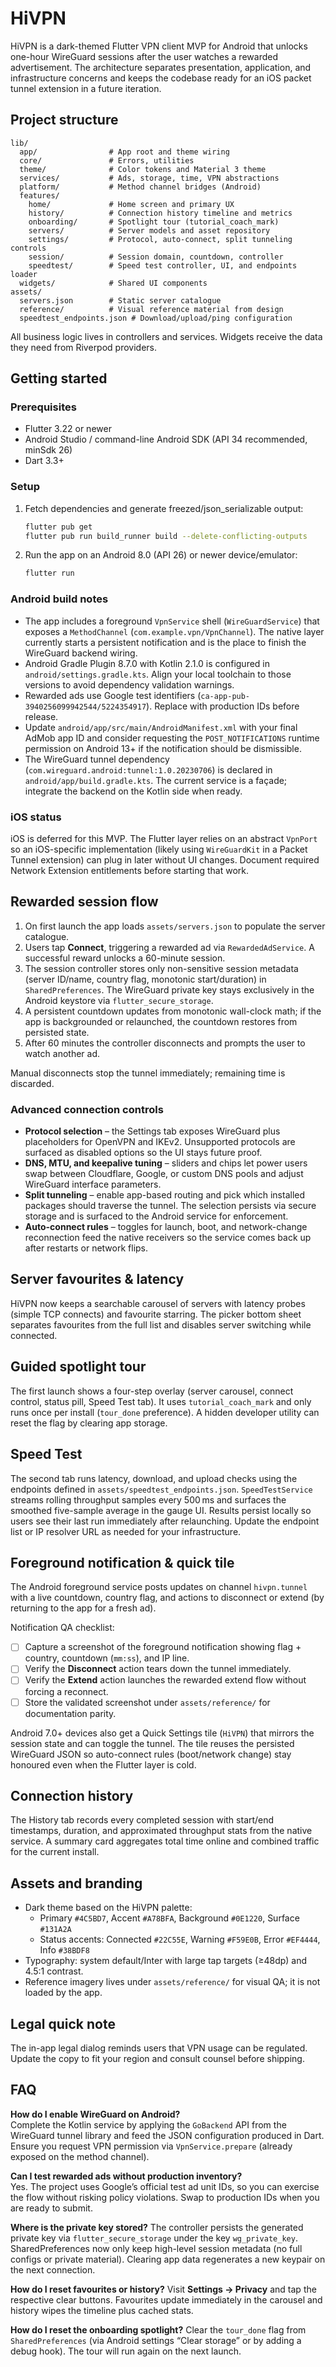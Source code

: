 # HiVPN

HiVPN is a dark-themed Flutter VPN client MVP for Android that unlocks one-hour WireGuard sessions after the user watches a rewarded advertisement. The architecture separates presentation, application, and infrastructure concerns and keeps the codebase ready for an iOS packet tunnel extension in a future iteration.

## Project structure

```
lib/
  app/                # App root and theme wiring
  core/               # Errors, utilities
  theme/              # Color tokens and Material 3 theme
  services/           # Ads, storage, time, VPN abstractions
  platform/           # Method channel bridges (Android)
  features/
    home/             # Home screen and primary UX
    history/          # Connection history timeline and metrics
    onboarding/       # Spotlight tour (tutorial_coach_mark)
    servers/          # Server models and asset repository
    settings/         # Protocol, auto-connect, split tunneling controls
    session/          # Session domain, countdown, controller
    speedtest/        # Speed test controller, UI, and endpoints loader
  widgets/            # Shared UI components
assets/
  servers.json        # Static server catalogue
  reference/          # Visual reference material from design
  speedtest_endpoints.json # Download/upload/ping configuration
```

All business logic lives in controllers and services. Widgets receive the data they need from Riverpod providers.

## Getting started

### Prerequisites

* Flutter 3.22 or newer
* Android Studio / command-line Android SDK (API 34 recommended, minSdk 26)
* Dart 3.3+

### Setup

1. Fetch dependencies and generate freezed/json_serializable output:

   ```bash
   flutter pub get
   flutter pub run build_runner build --delete-conflicting-outputs
   ```

2. Run the app on an Android 8.0 (API 26) or newer device/emulator:

   ```bash
   flutter run
   ```

### Android build notes

* The app includes a foreground `VpnService` shell (`WireGuardService`) that exposes a `MethodChannel` (`com.example.vpn/VpnChannel`). The native layer currently starts a persistent notification and is the place to finish the WireGuard backend wiring.
* Android Gradle Plugin 8.7.0 with Kotlin 2.1.0 is configured in `android/settings.gradle.kts`. Align your local toolchain to those versions to avoid dependency validation warnings.
* Rewarded ads use Google test identifiers (`ca-app-pub-3940256099942544/5224354917`). Replace with production IDs before release.
* Update `android/app/src/main/AndroidManifest.xml` with your final AdMob app ID and consider requesting the `POST_NOTIFICATIONS` runtime permission on Android 13+ if the notification should be dismissible.
* The WireGuard tunnel dependency (`com.wireguard.android:tunnel:1.0.20230706`) is declared in `android/app/build.gradle.kts`. The current service is a façade; integrate the backend on the Kotlin side when ready.

### iOS status

iOS is deferred for this MVP. The Flutter layer relies on an abstract `VpnPort` so an iOS-specific implementation (likely using `WireGuardKit` in a Packet Tunnel extension) can plug in later without UI changes. Document required Network Extension entitlements before starting that work.

## Rewarded session flow

1. On first launch the app loads `assets/servers.json` to populate the server catalogue.
2. Users tap **Connect**, triggering a rewarded ad via `RewardedAdService`. A successful reward unlocks a 60-minute session.
3. The session controller stores only non-sensitive session metadata (server ID/name, country flag, monotonic start/duration) in `SharedPreferences`. The WireGuard private key stays exclusively in the Android keystore via `flutter_secure_storage`.
4. A persistent countdown updates from monotonic wall-clock math; if the app is backgrounded or relaunched, the countdown restores from persisted state.
5. After 60 minutes the controller disconnects and prompts the user to watch another ad.

Manual disconnects stop the tunnel immediately; remaining time is discarded.

### Advanced connection controls

* **Protocol selection** – the Settings tab exposes WireGuard plus placeholders for OpenVPN and IKEv2. Unsupported protocols are surfaced as disabled options so the UI stays future proof.
* **DNS, MTU, and keepalive tuning** – sliders and chips let power users swap between Cloudflare, Google, or custom DNS pools and adjust WireGuard interface parameters.
* **Split tunneling** – enable app-based routing and pick which installed packages should traverse the tunnel. The selection persists via secure storage and is surfaced to the Android service for enforcement.
* **Auto-connect rules** – toggles for launch, boot, and network-change reconnection feed the native receivers so the service comes back up after restarts or network flips.

## Server favourites & latency

HiVPN now keeps a searchable carousel of servers with latency probes (simple TCP connects) and favourite starring. The picker bottom sheet separates favourites from the full list and disables server switching while connected.

## Guided spotlight tour

The first launch shows a four-step overlay (server carousel, connect control, status pill, Speed Test tab). It uses `tutorial_coach_mark` and only runs once per install (`tour_done` preference). A hidden developer utility can reset the flag by clearing app storage.

## Speed Test

The second tab runs latency, download, and upload checks using the endpoints defined in `assets/speedtest_endpoints.json`. `SpeedTestService` streams rolling throughput samples every 500 ms and surfaces the smoothed five-sample average in the gauge UI. Results persist locally so users see their last run immediately after relaunching. Update the endpoint list or IP resolver URL as needed for your infrastructure.

## Foreground notification & quick tile

The Android foreground service posts updates on channel `hivpn.tunnel` with a live countdown, country flag, and actions to disconnect or extend (by returning to the app for a fresh ad).

Notification QA checklist:

- [ ] Capture a screenshot of the foreground notification showing flag + country, countdown (`mm:ss`), and IP line.
- [ ] Verify the **Disconnect** action tears down the tunnel immediately.
- [ ] Verify the **Extend** action launches the rewarded extend flow without forcing a reconnect.
- [ ] Store the validated screenshot under `assets/reference/` for documentation parity.

Android 7.0+ devices also get a Quick Settings tile (`HiVPN`) that mirrors the session state and can toggle the tunnel. The tile reuses the persisted WireGuard JSON so auto-connect rules (boot/network change) stay honoured even when the Flutter layer is cold.

## Connection history

The History tab records every completed session with start/end timestamps, duration, and approximated throughput stats from the native service. A summary card aggregates total time online and combined traffic for the current install.

## Assets and branding

* Dark theme based on the HiVPN palette:
  * Primary `#4C5BD7`, Accent `#A78BFA`, Background `#0E1220`, Surface `#131A2A`
  * Status accents: Connected `#22C55E`, Warning `#F59E0B`, Error `#EF4444`, Info `#38BDF8`
* Typography: system default/Inter with large tap targets (≥48dp) and 4.5:1 contrast.
* Reference imagery lives under `assets/reference/` for visual QA; it is not loaded by the app.

## Legal quick note

The in-app legal dialog reminds users that VPN usage can be regulated. Update the copy to fit your region and consult counsel before shipping.

## FAQ

**How do I enable WireGuard on Android?**  
Complete the Kotlin service by applying the `GoBackend` API from the WireGuard tunnel library and feed the JSON configuration produced in Dart. Ensure you request VPN permission via `VpnService.prepare` (already exposed on the method channel).

**Can I test rewarded ads without production inventory?**  
Yes. The project uses Google’s official test ad unit IDs, so you can exercise the flow without risking policy violations. Swap to production IDs when you are ready to submit.

**Where is the private key stored?**
The controller persists the generated private key via `flutter_secure_storage` under the key `wg_private_key`. SharedPreferences now only keep high-level session metadata (no full configs or private material). Clearing app data regenerates a new keypair on the next connection.

**How do I reset favourites or history?**
Visit **Settings → Privacy** and tap the respective clear buttons. Favourites update immediately in the carousel and history wipes the timeline plus cached stats.

**How do I reset the onboarding spotlight?**
Clear the `tour_done` flag from `SharedPreferences` (via Android settings “Clear storage” or by adding a debug hook). The tour will run again on the next launch.
